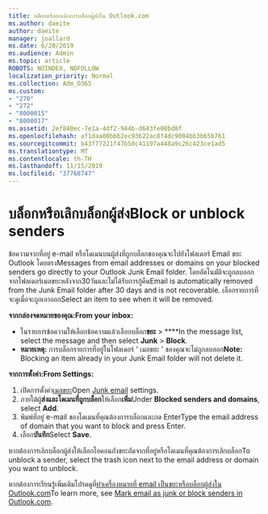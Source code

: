 ```yaml
---
title: บล็อกหรือยกเลิกการบล็อกผู้ส่งใน Outlook.com
ms.author: daeite
author: daeite
manager: joallard
ms.date: 6/20/2019
ms.audience: Admin
ms.topic: article
ROBOTS: NOINDEX, NOFOLLOW
localization_priority: Normal
ms.collection: Adm_O365
ms.custom:
- "270"
- "272"
- "8000015"
- "8000017"
ms.assetid: 2ef840ec-7e1a-4df2-944b-d643fe08bd8f
ms.openlocfilehash: af1daa00bbb2ec93622ac8f4dc9004bb3b65b761
ms.sourcegitcommit: b43f77221f47b50c41197a448a9c26c423ce1ad5
ms.translationtype: MT
ms.contentlocale: th-TH
ms.lasthandoff: 11/15/2019
ms.locfileid: "37768747"
---
```

# <a name="block-or-unblock-senders"></a><span data-ttu-id="1d6d8-102">บล็อกหรือเลิกบล็อกผู้ส่ง</span><span class="sxs-lookup"><span data-stu-id="1d6d8-102">Block or unblock senders</span></span>

<span data-ttu-id="1d6d8-103">ข้อความจากที่อยู่ e-mail หรือโดเมนบนผู้ส่งที่ถูกบล็อกของคุณจะไปยังโฟลเดอร์ Email ขยะ Outlook โดยตรง</span><span class="sxs-lookup"><span data-stu-id="1d6d8-103">Messages from email addresses or domains on your blocked senders go directly to your Outlook Junk Email folder.</span></span> <span data-ttu-id="1d6d8-104">โดยอัตโนมัติจะถูกลบออกจากโฟลเดอร์เมลขยะหลังจาก30วันและไม่ได้รับการกู้คืน</span><span class="sxs-lookup"><span data-stu-id="1d6d8-104">Email is automatically removed from the Junk Email folder after 30 days and is not recoverable.</span></span> <span data-ttu-id="1d6d8-105">เลือกรายการที่จะดูเมื่อจะถูกเอาออก</span><span class="sxs-lookup"><span data-stu-id="1d6d8-105">Select an item to see when it will be removed.</span></span>

<span data-ttu-id="1d6d8-106">**จากกล่องจดหมายของคุณ:**</span><span class="sxs-lookup"><span data-stu-id="1d6d8-106">**From your inbox:**</span></span>

- <span data-ttu-id="1d6d8-107">ในรายการข้อความให้เลือกข้อความแล้วเลือกบล็อก**ขยะ** > \*\*\*\*</span><span class="sxs-lookup"><span data-stu-id="1d6d8-107">In the message list, select the message and then select **Junk** > **Block**.</span></span>
- <span data-ttu-id="1d6d8-108">**หมายเหตุ:** การบล็อกรายการที่อยู่ในโฟลเดอร์ ' เมลขยะ ' ของคุณจะไม่ถูกลบออก</span><span class="sxs-lookup"><span data-stu-id="1d6d8-108">**Note:** Blocking an item already in your Junk Email folder will not delete it.</span></span>

<span data-ttu-id="1d6d8-109">**จากการตั้งค่า:**</span><span class="sxs-lookup"><span data-stu-id="1d6d8-109">**From Settings:**</span></span>

1. <span data-ttu-id="1d6d8-110">เปิดการตั้งค่า[เมลขยะ](https://outlook.live.com/mail/options/mail/junkEmail)</span><span class="sxs-lookup"><span data-stu-id="1d6d8-110">Open [Junk email](https://outlook.live.com/mail/options/mail/junkEmail) settings.</span></span>
2. <span data-ttu-id="1d6d8-111">ภายใต้ผู้**ส่งและโดเมนที่ถูกบล็อก**ให้เลือก**เพิ่ม**</span><span class="sxs-lookup"><span data-stu-id="1d6d8-111">Under **Blocked senders and domains**, select **Add**.</span></span>
3. <span data-ttu-id="1d6d8-112">พิมพ์ที่อยู่ e-mail ของโดเมนที่คุณต้องการบล็อกและกด Enter</span><span class="sxs-lookup"><span data-stu-id="1d6d8-112">Type the email address of domain that you want to block and press Enter.</span></span>
4. <span data-ttu-id="1d6d8-113">เลือก**บันทึก**</span><span class="sxs-lookup"><span data-stu-id="1d6d8-113">Select **Save**.</span></span>

<span data-ttu-id="1d6d8-114">หากต้องการเลิกบล็อกผู้ส่งให้เลือกไอคอนถังขยะถัดจากที่อยู่หรือโดเมนที่คุณต้องการเลิกบล็อก</span><span class="sxs-lookup"><span data-stu-id="1d6d8-114">To unblock a sender, select the trash icon next to the email address or domain you want to unblock.</span></span>

<span data-ttu-id="1d6d8-115">หากต้องการเรียนรู้เพิ่มเติมโปรดดูที่[ทำเครื่องหมายที่ email เป็นขยะหรือบล็อกผู้ส่งใน Outlook.com](https://support.office.com/article/a3ece97b-82f8-4a5e-9ac3-e92fa6427ae4?wt.mc_id=Office_Outlook_com_Alchemy)</span><span class="sxs-lookup"><span data-stu-id="1d6d8-115">To learn more, see [Mark email as junk or block senders in Outlook.com](https://support.office.com/article/a3ece97b-82f8-4a5e-9ac3-e92fa6427ae4?wt.mc_id=Office_Outlook_com_Alchemy).</span></span>